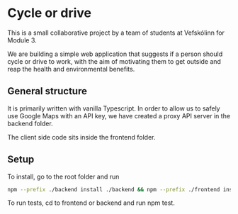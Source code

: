 # Cycle or drive

This is a small collaborative project by a team of students at Vefskólinn for Module 3.

We are building a simple web application that suggests if a person should cycle or drive to work, with the aim of motivating them to get outside and reap the health and environmental benefits.

## General structure

It is primarily written with vanilla Typescript. In order to allow us to safely use Google Maps with an API key, we have created a proxy API server in the backend folder.

The client side code sits inside the frontend folder.

## Setup

To install, go to the root folder and run

```bash
npm --prefix ./backend install ./backend && npm --prefix ./frontend install ./frontend
```

To run tests, cd to frontend or backend and run npm test.
